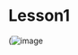 # Lesson1
(![image](https://github.com/HawokX/Lesson1/assets/144772141/e4b32d3b-1575-41cb-9639-625344c78a2f)
